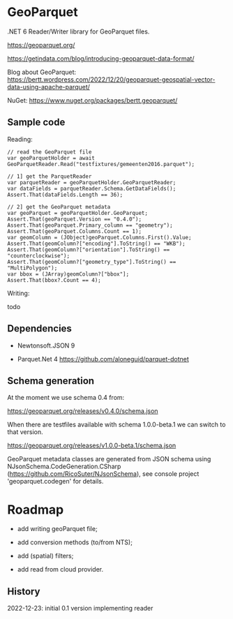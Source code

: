 # GeoParquet

.NET 6 Reader/Writer library for GeoParquet files.

https://geoparquet.org/

https://getindata.com/blog/introducing-geoparquet-data-format/

Blog about GeoParquet: https://bertt.wordpress.com/2022/12/20/geoparquet-geospatial-vector-data-using-apache-parquet/

NuGet: https://www.nuget.org/packages/bertt.geoparquet/

## Sample code

Reading:

```
// read the GeoParquet file
var geoParquetHolder = await GeoParquetReader.Read("testfixtures/gemeenten2016.parquet");
        
// 1] get the ParquetReader
var parquetReader = geoParquetHolder.GeoParquetReader;
var dataFields = parquetReader.Schema.GetDataFields();
Assert.That(dataFields.Length == 36);

// 2] get the GeoParquet metadata
var geoParquet = geoParquetHolder.GeoParquet;
Assert.That(geoParquet.Version == "0.4.0");
Assert.That(geoParquet.Primary_column == "geometry");
Assert.That(geoParquet.Columns.Count == 1);
var geomColumn = (JObject)geoParquet.Columns.First().Value;
Assert.That(geomColumn?["encoding"].ToString() == "WKB");
Assert.That(geomColumn?["orientation"].ToString() == "counterclockwise");
Assert.That(geomColumn?["geometry_type"].ToString() == "MultiPolygon");
var bbox = (JArray)geomColumn?["bbox"];
Assert.That(bbox?.Count == 4);
```

Writing: 

todo 

## Dependencies

- Newtonsoft.JSON 9

- Parquet.Net 4 https://github.com/aloneguid/parquet-dotnet

## Schema generation 

At the moment we use schema 0.4 from:

https://geoparquet.org/releases/v0.4.0/schema.json

When there are testfiles available with schema 1.0.0-beta.1 we can switch to that version.

https://geoparquet.org/releases/v1.0.0-beta.1/schema.json

GeoParquet metadata classes are generated from JSON schema using NJsonSchema.CodeGeneration.CSharp (https://github.com/RicoSuter/NJsonSchema), see console project 
'geoparquet.codegen' for details.


# Roadmap

- add writing geoParquet file;

- add conversion methods (to/from NTS);

- add (spatial) filters;

- add read from cloud provider.

## History

2022-12-23: initial 0.1 version implementing reader

